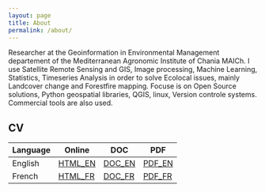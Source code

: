 ```yaml
---
layout: page
title: About
permalink: /about/
---
```

Researcher at the Geoinformation in Environmental Management departement of the Mediterranean Agronomic Institute of Chania MAICh.
I use Satellite Remote Sensing and GIS, Image processing, Machine Learning, Statistics, Timeseries Analysis in order to solve Ecolocal issues, mainly Landcover change and Forestfire mapping.
Focuse is on Open Source solutions, Python geospatial libraries, QGIS, linux, Version controle systems. Commercial tools are also used.   

## CV

| Language  | Online                                    | DOC                                        | PDF                                     |
| --------- | ----------------------------------------- | ------------------------------------------ | --------------------------------------- |
| English   | [HTML_EN](/assets/cv/mustapha_lateb_resume.html)    | [DOC_EN](/assets/cv/mustapha_lateb_resume.doc)       | [PDF_EN](/assets/cv/mustapha_lateb_resume.pdf)    |
| French       | [HTML_FR](assets/cv/mustapha_lateb_resume_fr.html) | [DOC_FR](/assets/cv/mustapha_lateb_resume_fr.doc)    | [PDF_FR](/assets/cv/mustapha_lateb_resume_fr.pdf) |

